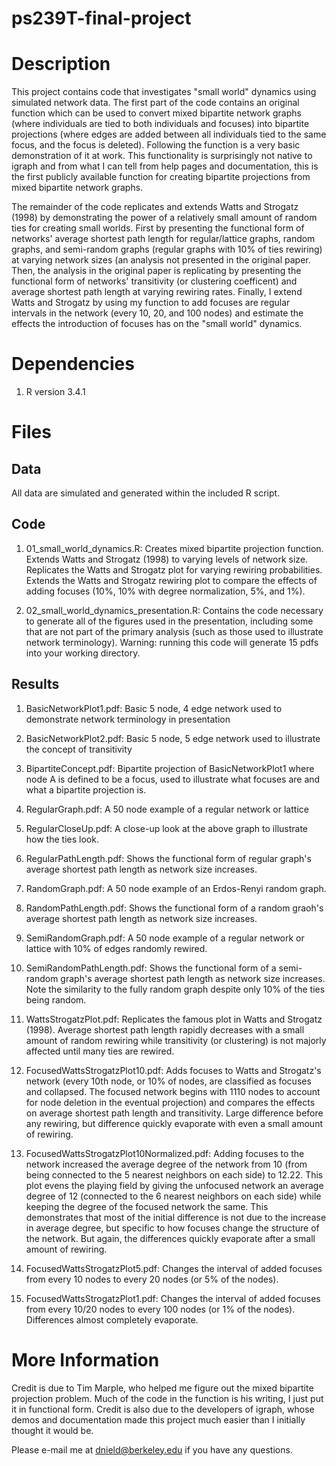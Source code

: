 # ps239T-final-project

# Description
This project contains code that investigates "small world" dynamics using simulated network data. The first part of the code contains an original function which can be used to convert mixed bipartite network graphs (where individuals are tied to both individuals and focuses) into bipartite projections (where edges are added between all individuals tied to the same focus, and the focus is deleted). Following the function is a very basic demonstration of it at work. This functionality is surprisingly not native to igraph and from what I can tell from help pages and documentation, this is the first publicly available function for creating bipartite projections from mixed bipartite network graphs.

The remainder of the code replicates and extends Watts and Strogatz (1998) by demonstrating the power of a relatively small amount of random ties for creating small worlds. First by presenting the functional form of networks' average shortest path length for regular/lattice graphs, random graphs, and semi-random graphs (regular graphs with 10% of ties rewiring) at varying network sizes (an analysis not presented in the original paper. Then, the analysis in the original paper is replicating by presenting the functional form of networks' transitivity (or clustering coefficent) and average shortest path length at varying rewiring rates. Finally, I extend Watts and Strogatz by using my function to add focuses are regular intervals in the network (every 10, 20, and 100 nodes) and estimate the effects the introduction of focuses has on the "small world" dynamics.

# Dependencies
1. R version 3.4.1

# Files
## Data
All data are simulated and generated within the included R script.

## Code 
1. 01_small_world_dynamics.R: Creates mixed bipartite projection function. Extends Watts and Strogatz (1998) to varying levels of network size. Replicates the Watts and Strogatz plot for varying rewiring probabilities. Extends the Watts and Strogatz rewiring plot to compare the effects of adding focuses (10%, 10% with degree normalization, 5%, and 1%).

2. 02_small_world_dynamics_presentation.R: Contains the code necessary to generate all of the figures used in the presentation, including some that are not part of the primary analysis (such as those used to illustrate network terminology). Warning: running this code will generate 15 pdfs into your working directory.

## Results
1. BasicNetworkPlot1.pdf: Basic 5 node, 4 edge network used to demonstrate network terminology in presentation

2. BasicNetworkPlot2.pdf: Basic 5 node, 5 edge network used to illustrate the concept of transitivity

3. BipartiteConcept.pdf: Bipartite projection of BasicNetworkPlot1 where node A is defined to be a focus, used to illustrate what focuses are and what a bipartite projection is.

4. RegularGraph.pdf: A 50 node example of a regular network or lattice

5. RegularCloseUp.pdf: A close-up look at the above graph to illustrate how the ties look.

6. RegularPathLength.pdf: Shows the functional form of regular graph's average shortest path length as network size increases.

7. RandomGraph.pdf: A 50 node example of an Erdos-Renyi random graph.

8. RandomPathLength.pdf: Shows the functional form of a random graoh's average shortest path length as network size increases.

9. SemiRandomGraph.pdf: A 50 node example of a regular network or lattice with 10% of edges randomly rewired.

10. SemiRandomPathLength.pdf: Shows the functional form of a semi-random graph's average shortest path length as network size increases. Note the similarity to the fully random graph despite only 10% of the ties being random.

11. WattsStrogatzPlot.pdf: Replicates the famous plot in Watts and Strogatz (1998). Average shortest path length rapidly decreases with a small amount of random rewiring while transitivity (or clustering) is not majorly affected until many ties are rewired.

12. FocusedWattsStrogatzPlot10.pdf: Adds focuses to Watts and Strogatz's network (every 10th node, or 10% of nodes, are classified as focuses and collapsed. The focused network begins with 1110 nodes to account for node deletion in the eventual projection) and compares the effects on average shortest path length and transitivity. Large difference before any rewiring, but difference quickly evaporate with even a small amount of rewiring.

13. FocusedWattsStrogatzPlot10Normalized.pdf: Adding focuses to the network increased the average degree of the network from 10 (from being connected to the 5 nearest neighbors on each side) to 12.22. This plot evens the playing field by giving the unfocused network an average degree of 12 (connected to the 6 nearest neighbors on each side) while keeping the degree of the focused network the same. This demonstrates that most of the initial difference is not due to the increase in average degree, but specific to how focuses change the structure of the network. But again, the differences quickly evaporate after a small amount of rewiring.

14. FocusedWattsStrogatzPlot5.pdf: Changes the interval of added focuses from every 10 nodes to every 20 nodes (or 5% of the nodes).

15. FocusedWattsStrogatzPlot1.pdf: Changes the interval of added focuses from every 10/20 nodes to every 100 nodes (or 1% of the nodes). Differences almost completely evaporate.

# More Information
Credit is due to Tim Marple, who helped me figure out the mixed bipartite projection problem. Much of the code in the function is his writing, I just put it in functional form. Credit is also due to the developers of igraph, whose demos and documentation made this project much easier than I initially thought it would be.

Please e-mail me at dnield@berkeley.edu if you have any questions.
